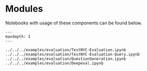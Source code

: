 # Modules

Notebooks with usage of these components can be found below.

```{toctree}
---
maxdepth: 1
---

../../../examples/evaluation/TestNYC-Evaluation.ipynb
../../../examples/evaluation/TestNYC-Evaluation-Query.ipynb
../../../examples/evaluation/QuestionGeneration.ipynb
../../../examples/evaluation/Deepeval.ipynb
```